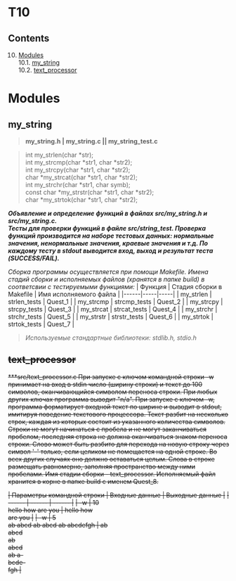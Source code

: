 # T10

## Contents

10. [Modules](#modules) \
 10.1. [my_string](#my_string) \
 10.2. [text_processor](#text_processor) 


# Modules

## my_string
>**my_string.h | my_string.c || my_string_test.c**

>int my_strlen(char *str);
<br/>int my_strcmp(char *str1, char *str2);
<br/>int my_strcpy(char *str1, char *str2);
<br/>char *my_strcat(char *str1, char *str2);
<br/>int my_strchr(char *str1, char symb);
<br/>const char *my_strstr(char *str1, char *str2);
<br/>char *my_strtok(char *str1, char *str2);

***Объявление и определение функций в файлах src/my_string.h и src/my_string.c. <br/>Тесты для проверки функций в файле src/string_test. Проверка функций производится на наборе тестовых данных: нормальные значения, ненормальные значения, краевые значения и т.д. По каждому тесту в stdout выводится вход, выход и результат теста (SUCCESS/FAIL).***

*Сборка программы осуществляется при помощи Makefile. Имена стадий сборки и исполняемых файлов (хранятся в папке build) в соответсвии с тестируемыми функциями:* 
| Функция | Стадия сборки в Makefile | Имя исполняемого файла |
|------|-----|-----|
| my_strlen | strlen_tests | Quest_1 |
| my_strcmp | strcmp_tests | Quest_2 |
| my_strcpy | strcpy_tests | Quest_3 |
| my_strcat | strcat_tests | Quest_4 |
| my_strchr | strchr_tests | Quest_5 |
| my_strstr | strstr_tests | Quest_6 |
| my_strtok | strtok_tests | Quest_7 |

>*Используемые стандартные библиотеки: stdlib.h, stdio.h*



## ~~text_processor~~

~~***src/text_processor.c
При запуске с ключом командной строки -w принимает на вход в stdin число (ширину строки) и текст до 100 символов, оканчивающийся символом переноса строки. При любых других ключах программа выводит "n/a".
При запуске с ключом -w, программа форматирует входной текст по ширине и выводит в stdout, имитируя поведение текстового процессора. Текст разбит на несколько строк, каждая из которых состоит из указанного количества символов. Строки не могут начинаться с пробела и не могут заканчиваться пробелом, последняя строка не должна оканчиваться знаком переноса строки. Слово может быть разбито для перехода на новую строку через символ '-' только, если целиком не помещается на одной строке. Во всех других случаях оно должно оставаться целым. Слова в строке размещать равномерно, заполняя пространство между ними пробелами.
Имя стадии сборки - text_processor. Исполняемый файл хранится в корне в папке build с именем Quest_8.~~

~~| Параметры командной строки | Входные данные | Выходные данные |~~
~~| ------ | ------ | ------ |~~
~~| -w | 10<br/>hello how are you | hello how<br/>are you |~~
~~| -w | 5<br/>ab abcd ab abcd ab abcdefgh | ab<br/>abcd<br/>ab<br/>abcd<br/>ab a-<br/>bcde-<br/>fgh |~~


